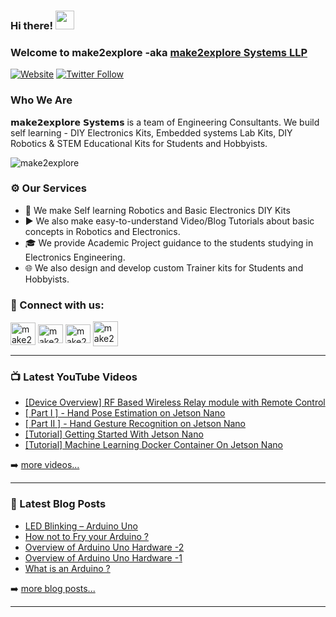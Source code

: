 ### Hi there! <img src="https://user-images.githubusercontent.com/42378118/110234147-e3259600-7f4e-11eb-95be-0c4047144dea.gif" width="30">

### Welcome to make2explore -aka [make2explore Systems LLP][website]

[![Website](https://img.shields.io/website?label=make2explore.com&style=for-the-badge&url=https%3A%2F%2Fmake2explore.com)](https://make2explore.com)
[![Twitter Follow](https://img.shields.io/twitter/follow/make2explore?color=1DA1F2&logo=twitter&style=for-the-badge)](https://twitter.com/intent/follow?original_referer=https%3A%2F%2Fgithub.com%2Fmake2explore&screen_name=make2explore)


### Who We Are

𝗺𝗮𝗸𝗲𝟮𝗲𝘅𝗽𝗹𝗼𝗿𝗲 𝗦𝘆𝘀𝘁𝗲𝗺𝘀 is a team of Engineering Consultants. We build self learning - DIY Electronics Kits, Embedded systems Lab Kits, DIY Robotics & STEM Educational Kits for Students and Hobbyists.

<p align="left"> <img src="https://komarev.com/ghpvc/?username=make2explore&label=Profile%20views&color=0e75b6&style=flat" alt="make2explore" /> </p>

### ⚙ Our Services

- 🤖 We make Self learning Robotics and Basic Electronics DIY Kits
- ▶️ We also make easy-to-understand Video/Blog Tutorials about basic concepts in Robotics and Electronics.
- 🎓 We provide Academic Project guidance to the students studying in Electronics Engineering.
- 🌐 We also design and develop custom Trainer kits for Students and Hobbyists.


### 🔗 Connect with us:

<p align="left">
<a href="https://twitter.com/make2explore" target="blank"><img align="center" src="https://raw.githubusercontent.com/rahuldkjain/github-profile-readme-generator/master/src/images/icons/Social/twitter.svg" alt="make2explore" height="36" width="40" /></a>
<a href="https://fb.com/make2explore" target="blank"><img align="center" src="https://raw.githubusercontent.com/rahuldkjain/github-profile-readme-generator/master/src/images/icons/Social/facebook.svg" alt="make2explore" height="30" width="40" /></a>
<a href="https://instagram.com/make2explore" target="blank"><img align="center" src="https://raw.githubusercontent.com/rahuldkjain/github-profile-readme-generator/master/src/images/icons/Social/instagram.svg" alt="make2explore" height="30" width="40" /></a>
<a href="https://www.youtube.com/c/make2explore" target="blank"><img align="center" src="https://raw.githubusercontent.com/rahuldkjain/github-profile-readme-generator/master/src/images/icons/Social/youtube.svg" alt="make2explore" height="40" width="40" /></a>

---

### 📺 Latest YouTube Videos

<!-- YOUTUBE:START -->
- [[Device Overview]  RF Based Wireless Relay module with Remote Control](https://www.youtube.com/watch?v=CNWZQa_2w7c)
- [[ Part I ] - Hand Pose Estimation on Jetson Nano](https://www.youtube.com/watch?v=FPXVC7WrC4s)
- [[ Part II ] - Hand Gesture Recognition on Jetson Nano](https://www.youtube.com/watch?v=wM9CMnbKWvc)
- [[Tutorial] Getting Started With Jetson Nano](https://www.youtube.com/watch?v=IVw1cyanRi0)
- [[Tutorial]  Machine Learning Docker Container On Jetson Nano](https://www.youtube.com/watch?v=LfMs0AN4ayA)
<!-- YOUTUBE:END -->

➡️ [more videos...](https://youtube.com/make2explore)

---

### 📕 Latest Blog Posts

<!-- BLOG-POST-LIST:START -->
- [LED Blinking – Arduino Uno](https://blog.make2explore.com/led-blinking-arduino-uno/)
- [How not to Fry your Arduino ?](https://blog.make2explore.com/how-not-to-fry-your-arduino/)
- [Overview of Arduino Uno Hardware -2](https://blog.make2explore.com/overview-of-arduino-uno-hardware-2/)
- [Overview of Arduino Uno Hardware -1](https://blog.make2explore.com/overview-of-arduino-uno-hardware-1/)
- [What is an Arduino ?](https://blog.make2explore.com/what-is-an-arduino/)
<!-- BLOG-POST-LIST:END -->

➡️ [more blog posts...](https://blog.make2explore.com/)

---

[website]: https://make2explore.com
[twitter]: https://twitter.com/make2explore
[youtube]: https://youtube.com/make2explore
[instagram]: https://instagram.com/make2explore
[facebook]: https://facebook.com/make2explore
